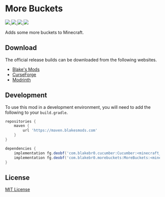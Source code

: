# More Buckets

<p align="left">
    <a href="https://blakesmods.com/more-buckets" alt="Downloads">
        <img src="https://img.shields.io/endpoint?url=https://api.blakesmods.com/v2/badges/morebuckets/downloads&style=for-the-badge" />
    </a>
    <a href="https://blakesmods.com/more-buckets" alt="Latest Version">
        <img src="https://img.shields.io/endpoint?url=https://api.blakesmods.com/v2/badges/morebuckets/version&style=for-the-badge" />
    </a>
    <a href="https://blakesmods.com/more-buckets" alt="Minecraft Version">
        <img src="https://img.shields.io/endpoint?url=https://api.blakesmods.com/v2/badges/morebuckets/mc_version&style=for-the-badge" />
    </a>
    <a href="https://blakesmods.com/wiki/morebuckets" alt="Wiki">
        <img src="https://img.shields.io/static/v1?label=wiki&message=view&color=brightgreen&style=for-the-badge" />
    </a>
</p>

Adds some more buckets to Minecraft.

## Download

The official release builds can be downloaded from the following websites.

- [Blake's Mods](https://blakesmods.com/more-buckets/download)
- [CurseForge](https://www.curseforge.com/minecraft/mc-mods/more-buckets)
- [Modrinth](https://modrinth.com/mod/more-buckets)

## Development

To use this mod in a development environment, you will need to add the following to your `build.gradle`.

```groovy
repositories {
    maven {
        url 'https://maven.blakesmods.com'
    }
}

dependencies {
    implementation fg.deobf('com.blakebr0.cucumber:Cucumber:<minecraft_version>-<mod_version>')
    implementation fg.deobf('com.blakebr0.morebuckets:MoreBuckets:<minecraft_version>-<mod_version>')
}
```

## License

[MIT License](./LICENSE)
